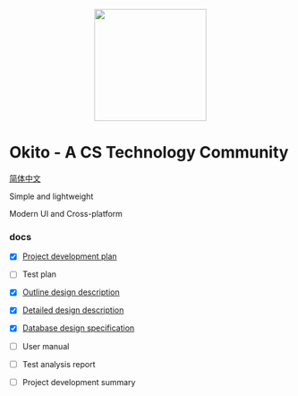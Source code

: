 <p align="center">
  <picture>
    <source media="(prefers-color-scheme: dark)" srcset="https://mypic-1305118058.cos.ap-hongkong.myqcloud.com/img/okito.svg">
    <img src="https://mypic-1305118058.cos.ap-hongkong.myqcloud.com/img/okito.svg" width="200" />
  </picture>
</p>

# Okito - A CS Technology Community

[简体中文](/README_zh-cn.md)

Simple and lightweight

Modern UI and Cross-platform

### docs

- [x] [Project development plan](docs/1-project-development-plan.md)

- [ ] Test plan

- [x] [Outline design description](docs/3-outline-design-notes.md)

- [x] [Detailed design description](docs/4-detailed-design-notes.md)

- [x] [Database design specification](docs/5-database-design-specification.md)

- [ ] User manual

- [ ] Test analysis report

- [ ] Project development summary
